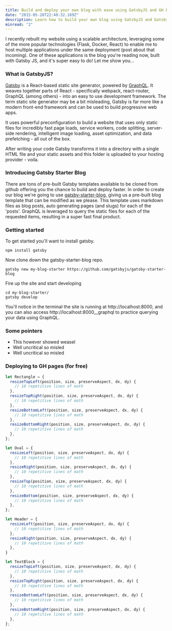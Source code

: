 ```yaml
---
title: Build and deploy your own blog with ease using GatsbyJS and GH Pages
date: "2015-05-28T22:40:32.169Z"
description: Learn how to build your own blog using GatsbyJS and Gatsby Blog Starter.
minread: "2"
---
```


I recently rebuilt my website using a scalable architecture, leveraging some of the
more popular technologies (Flask, Docker, React) to enable me to host multiple applications
under the same deployment (post about that incoming). One of these applications is the blog you're reading now, built with
Gatsby JS, and it's super easy to do! Let me show you...

### What is GatsbyJS?

[Gatsby]() is a React-based static site generator, powered by [GraphQL](). It weaves together parts of React - 
specifically webpack, react-router, GraphQL (among others) - into an easy to use development framework.
The term static site generator may be a bit misleading, Gatsby is far more like a modern front-end framework
and can be used to build progressive web apps.

It uses powerful preconfiguration to build a website that uses only static files for incredibly fast page loads, 
service workers, code splitting, server-side rendering, intelligent image loading, asset optimization, and data prefetching - all out of the box. 

After writing your code Gatsby transforms it into a directory with a single HTML file and your static assets and this folder is uploaded to your hosting provider - voila.

### Introducing Gatsby Starter Blog

There are tons of pre-built Gatsby templates available to be cloned from github offering you the chance to build 
and deploy faster. In order to create our blog we're going to use [gatsby-starter-blog](https://github.com/gatsbyjs/gatsby-starter-blog), giving us a pre-built blog template that can be modified as we please. This template uses markdown files as blog posts, auto generating
pages (and slugs) for each of the 'posts'. GraphQL is leveraged to query the static files for each of the requested items, resulting in a super fast final product. 

### Getting started

To get started you'll want to install gatsby.
``` 
npm install gatsby
```


Now clone down the gatsby-starter-blog repo.
``` 
gatsby new my-blog-starter https://github.com/gatsbyjs/gatsby-starter-blog
```


Fire up the site and start developing
```
cd my-blog-starter/
gatsby develop
```

You'll notice in the terminal the site is running at http://localhost:8000, and you can also access http://localhost:8000__graphql to practice
querying your data using GraphQL.

### Some pointers

- This however showed weasel
- Well uncritical so misled
- Well uncritical so misled

### Deploying to GH pages (for free)


``` jsx
let Rectangle = {
  resizeTopLeft(position, size, preserveAspect, dx, dy) {
    // 10 repetitive lines of math
  },
  resizeTopRight(position, size, preserveAspect, dx, dy) {
    // 10 repetitive lines of math
  },
  resizeBottomLeft(position, size, preserveAspect, dx, dy) {
    // 10 repetitive lines of math
  },
  resizeBottomRight(position, size, preserveAspect, dx, dy) {
    // 10 repetitive lines of math
  },
};

let Oval = {
  resizeLeft(position, size, preserveAspect, dx, dy) {
    // 10 repetitive lines of math
  },
  resizeRight(position, size, preserveAspect, dx, dy) {
    // 10 repetitive lines of math
  },
  resizeTop(position, size, preserveAspect, dx, dy) {
    // 10 repetitive lines of math
  },
  resizeBottom(position, size, preserveAspect, dx, dy) {
    // 10 repetitive lines of math
  },
};

let Header = {
  resizeLeft(position, size, preserveAspect, dx, dy) {
    // 10 repetitive lines of math
  },
  resizeRight(position, size, preserveAspect, dx, dy) {
    // 10 repetitive lines of math
  },  
}

let TextBlock = {
  resizeTopLeft(position, size, preserveAspect, dx, dy) {
    // 10 repetitive lines of math
  },
  resizeTopRight(position, size, preserveAspect, dx, dy) {
    // 10 repetitive lines of math
  },
  resizeBottomLeft(position, size, preserveAspect, dx, dy) {
    // 10 repetitive lines of math
  },
  resizeBottomRight(position, size, preserveAspect, dx, dy) {
    // 10 repetitive lines of math
  },
};
```
